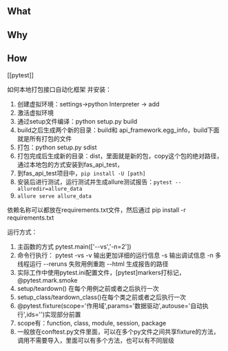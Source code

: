 ## What

## Why

## How
[[pytest]]


如何本地打包接口自动化框架 并安装：
1. 创建虚拟环境：settings->python Interpreter -> add
2. 激活虚拟环境
3. 通过setup文件编译：python setup.py build
4. build之后生成两个新的目录：build和 api_framework.egg_info，build下面就是所有打包的文件
5. 打包：python setup.py sdist
6. 打包完成后生成新的目录：dist，里面就是新的包，copy这个包的绝对路径，通过本地包的方式安装到fas_api_test，
7. 到fas_api_test项目中，`pip install -U [path]`
8. 安装后进行测试，运行测试并生成allure测试报告：`pytest --alluredir=allure_data`
9. `allure serve allure_data`






依赖名称可以都放在requirements.txt文件，然后通过
pip install -r requirements.txt

运行方式：
1. 主函数的方式 pytest.main(['--vs','-n=2'])
2. 命令行执行：
pytest -vs
-v 输出更加详细的运行信息
-s 输出调试信息
-n 多线程运行
--reruns 失败用例重跑
--html 生成报告的路径
3. 实际工作中使用pytest.ini配置文件，[pytest]markers打标记，@pytest.mark.smoke 
4. setup/teardown() 在每个用例之前或者之后执行一次
5. setup_class/teardown_class()在每个类之前或者之后执行一次
6. @pytest.fixture(scope='作用域',params='数据驱动',autouse='自动执行',ids='')实现部分前置
7. scope有：function, class, module, session, package
8. 一般放在conftest.py文件里面，可以在多个py文件之间共享fixture的方法，调用不需要导入，里面可以有多个方法，也可以有不同层级


